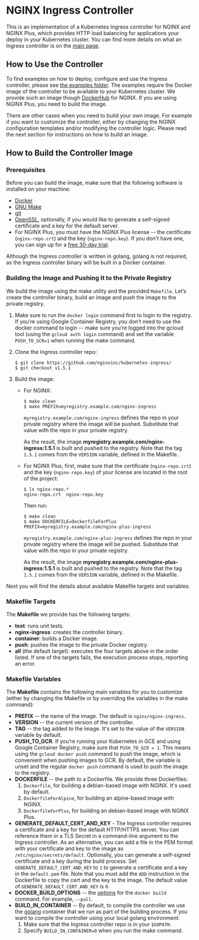 # NGINX Ingress Controller

This is an implementation of a Kubernetes Ingress controller for NGINX and NGINX Plus, which provides HTTP load balancing for applications your deploy in your Kubernetes cluster. You can find more details on what an Ingress controller is on the [main page](https://github.com/nginxinc/kubernetes-ingress).

## How to Use the Controller

To find examples on how to deploy, configure and use the Ingress controller, please see [the examples folder](../examples). The examples require the Docker image of the controller to be available to your Kubernetes cluster. We provide such an image though [DockerHub](https://hub.docker.com/r/nginx/nginx-ingress/) for NGINX. If you are using NGINX Plus, you need to build the image.

There are other cases when you need to build your own image. For example if you want to customize the controller, either by changing the NGINX configuration templates and/or modifying the controller logic. Please read the next section for instructions on how to build an image.

## How to Build the Controller Image

### Prerequisites

Before you can build the image, make sure that the following software is installed on your machine:
* [Docker](https://www.docker.com/products/docker)
* [GNU Make](https://www.gnu.org/software/make/)
* [git](https://git-scm.com/)
* [OpenSSL](https://www.openssl.org/), optionally, if you would like to generate a self-signed certificate and a key for the default server.
* For NGINX Plus, you must have the NGINX Plus license -- the certificate (`nginx-repo.crt`) and the key (`nginx-repo.key`). If you don't have one, you can sign up for a [free 30-day trial](https://www.nginx.com/free-trial-request/).

Although the Ingress controller is written in golang, golang is not required, as the Ingress controller binary will be built in a Docker container.

### Building the Image and Pushing It to the Private Registry

We build the image using the make utility and the provided `Makefile`. Let’s create the controller binary, build an image and push the image to the private registry.

1. Make sure to run the `docker login` command first to login to the registry. If you’re using Google Container Registry, you don’t need to use the docker command to login -- make sure you’re logged into the gcloud tool (using the `gcloud auth login` command) and set the variable `PUSH_TO_GCR=1` when running the make command.

1. Clone the Ingress controller repo:
    ```
    $ git clone https://github.com/nginxinc/kubernetes-ingress/
    $ git checkout v1.5.1
    ```

1. Build the image:
    * For NGINX:
      ```
      $ make clean
      $ make PREFIX=myregistry.example.com/nginx-ingress
      ```
      `myregistry.example.com/nginx-ingress` defines the repo in your private registry where the image will be pushed. Substitute that value with the repo in your private registry.
      
      As the result, the image **myregistry.example.com/nginx-ingress:1.5.1** is built and pushed to the registry. Note that the tag `1.5.1` comes from the `VERSION` variable, defined in the Makefile.

    * For NGINX Plus, first, make sure that the certificate (`nginx-repo.crt`) and the key (`nginx-repo.key`) of your license are located in the root of the project:
      ```
      $ ls nginx-repo.*
      nginx-repo.crt  nginx-repo.key
      ```
      Then run:
      ```
      $ make clean
      $ make DOCKERFILE=DockerfileForPlus PREFIX=myregistry.example.com/nginx-plus-ingress
      ```
      `myregistry.example.com/nginx-plus-ingress` defines the repo in your private registry where the image will be pushed. Substitute that value with the repo in your private registry.
      
      As the result, the image **myregistry.example.com/nginx-plus-ingress:1.5.1** is built and pushed to the registry. Note that the tag `1.5.1` comes from the `VERSION` variable, defined in the Makefile.

Next you will find the details about available Makefile targets and variables.

### Makefile Targets

The **Makefile** we provide has the following targets:
* **test**: runs unit tests.
* **nginx-ingress**: creates the controller binary.
* **container**: builds a Docker image.
* **push**: pushes the image to the private Docker registry.
* **all** (the default target): executes the four targets above in the order listed. If one of the targets fails, the execution process stops, reporting an error.

### Makefile Variables

The **Makefile** contains the following main variables for you to customize (either by changing the Makefile or by overriding the variables in the make command):
* **PREFIX** -- the name of the image. The default is `nginx/nginx-ingress`.
* **VERSION** -- the current version of the controller.
* **TAG** -- the tag added to the image. It's set to the value of the `VERSION` variable by default.
* **PUSH_TO_GCR**. If you’re running your Kubernetes in GCE and using Google Container Registry, make sure that `PUSH_TO_GCR = 1`. This means using the `gcloud docker push` command to push the image, which is convenient when pushing images to GCR. By default, the variable is unset and the regular `docker push` command is used to push the image to the registry.
* **DOCKERFILE** -- the path to a Dockerfile. We provide three Dockerfiles:
  1. `Dockerfile`, for building a debian-based image with NGINX. It's used by default.
  1. `DockerfileForAlpine`, for building an alpine-based image with NGINX.
  1. `DockerfileForPlus`, for building an debian-based image with NGINX Plus.
* **GENERATE_DEFAULT_CERT_AND_KEY** - The Ingress controller requires a certificate and a key for the default HTTP/HTTPS server. You can reference them in a TLS Secret in a command-line argument to the Ingress controller. As an alternative, you can add a file in the PEM format with your certificate and key to the image as `/etc/nginx/secrets/default`. Optionally, you can generate a self-signed certificate and a key during the build process. Set `GENERATE_DEFAULT_CERT_AND_KEY` to `1` to generate a certificate and a key in the `default.pem` file. Note that you must add the `ADD` instruction in the Dockerfile to copy the cert and the key to the image. The default value of `GENERATE_DEFAULT_CERT_AND_KEY` is `0`.
* **DOCKER_BUILD_OPTIONS** -- the [options](https://docs.docker.com/engine/reference/commandline/build/#options) for the `docker build` command. For example, `--pull`.
* **BUILD_IN_CONTAINER** -- By default, to compile the controller we use the [golang](https://hub.docker.com/_/golang/) container that we run as part of the building process. If you want to compile the controller using your local golang environment:
  1. Make sure that the Ingress controller repo is in your `$GOPATH`.
  1. Specify `BUILD_IN_CONTAINER=0` when you run the make command.
